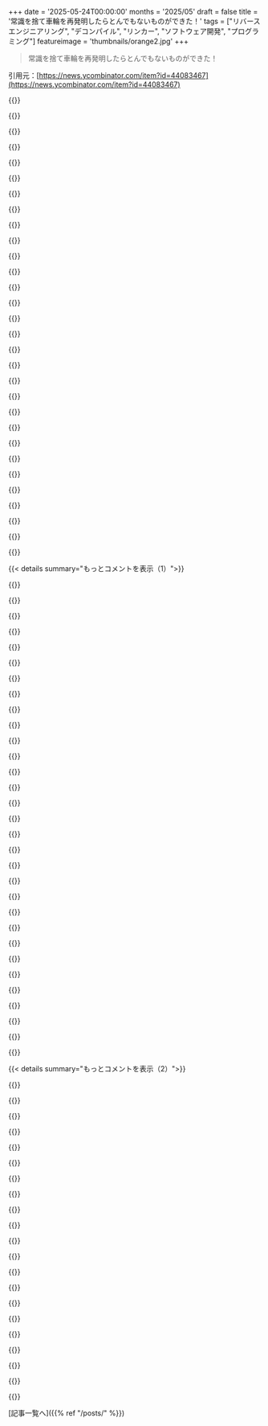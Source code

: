 +++
date = '2025-05-24T00:00:00'
months = '2025/05'
draft = false
title = '常識を捨て車輪を再発明したらとんでもないものができた！'
tags = ["リバースエンジニアリング", "デコンパイル", "リンカー", "ソフトウェア開発", "プログラミング"]
featureimage = 'thumbnails/orange2.jpg'
+++

> 常識を捨て車輪を再発明したらとんでもないものができた！

引用元：[https://news.ycombinator.com/item?id=44083467](https://news.ycombinator.com/item?id=44083467)




{{<matomeQuote body="俺は特定のニッチで自分なりの車輪を再発明したぜ。最初からそうしようと思ったわけじゃないけど、既存の技術は根本的に間違ってると思ったんだ。それで、普通は不可能とされてる問題を分割統治で解決しようとした。ありえないことに、成功したんだ（ほとんど無知と頑固さのおかげだけどね）。そして、俺の車輪は、その用途において信じられないほど優れてることが分かった。もしかしたら世界クラスかも。さらに実験したら、純粋な異端としか言いようのない芸当が、驚くほど簡単にできるようになったんだ。時間が経って、そのニッチの人たちが俺の車輪を使い始めた。最初は使い方がエイリアンすぎてみんな変な持ち方してるんだけど、コツを掴んだらもう手放さないね。<br>世界中から、めっちゃ変な使い方やワークフローのバグ報告や要望が来るんだ。普通なら絶対会えないような頭の良い人たちと、深くて専門的な技術の話ができる。俺の想像を超えた、俺の車輪を使った他人の成果も見た。夜も眠れなくなるような発見もある。車輪が何をして、俺がそれで何ができるか、まだ知らない同僚や仲間たちの頭を溶かすのが超楽しい。<br>車輪の再発明を恐れるなよ。どんなクレイジーでワイルドな道に転がっていくか、分からないんだからね。" userName="boricj" createdAt="2025/05/24 21:18:49" color="#45d325">}}




{{<matomeQuote body="食いつくぜ！その車輪って何なの？" userName="nssnsjsjsjs" createdAt="2025/05/24 21:29:32" color="">}}




{{<matomeQuote body="この車輪だよ：https://github.com/boricj/ghidra-delinker-extension<br>これは Ghidra extensionで、どんなプログラムの選択範囲からも relocatable object files をエクスポートできる。言い換えれば、linker がやった仕事の逆をするんだ。<br>もともとはビデオゲームの逆コンパイルプロジェクトの一部として作ったんだけど、コミュニティで広く使われてる matching decompilation のプロセスをダメだって否定したんだ。問題を分割統治する必要があったから、プログラムを分割するっていう面白いアイデアを思いついた。これで Ship of Theseus って呼んでる特別なスタイルの逆コンパイルプロジェクトができる。プログラムの塊を一つずつ再実装して、linker に毎回全部をくっつけてもらう。最終的に元のバイナリコードを全部再実装したソースコードに置き換えるまでやるんだ。<br>これはすっごく深くて複雑なトピックで、ABI の細かい話や toolchains のややこしいことに満ちてる。これに関する文献はほぼないし、CS 101で学ぶこととは真逆だよ。このテクニック自体は強力だけど、同じくらい esoteric だね。でも、どんな reverse-engineer も俺の tooling を使えば活用できると思う。<br>特に、relocations をアルゴリズム的に再合成するのは Pareto principle に従う問題の一つだ。80%は結構簡単にできるけど、最後の20%を完璧にするのが尋常じゃなく難しい。手動で注釈をつけるのは嫌だったから、全てのエッジケースを正しく処理できるようにアナライザーを relentlessly に改善する必要があった。これは俺がこれまで取り組んだ中で断トールで最も難しくて厳密なソフトウェアエンジニアリングの問題だ。ハックやショートカットは通用しない。<br>動くようになったら、科学の名のもとにこれを使ってコンピュータサイエンスに対して数え切れないほどの罪を犯しまくったよ（いくつかの成果は俺のブログに書いてある）。特に cross-delinking は、元とは違うプラットフォームに成果物を delink するってことだけど、これは特に mind-bending だね。いくつか成功したけど、悲しいことに今はこれを論理的な結論に導くツールが足りないんだ：Mad Max だけど、車の部品じゃなくてプログラムの bits でやる感じ。<br>皮肉なことに、ユーザーのほとんどは matching decompilation プロジェクトに使ってるんだ。成果物から object files を delink して、だいたい objdiff を起動して、コンパイルしたら成果物から抜き出した object file と同じになるようなソースファイルを作ろうとする。これは全く予想してなかったよ。だって俺はこれを specifically にこれじゃない目的で作ったのに。でも、なんでも釘に見えちゃう時は、みんな何をハンマーとしてでも振り回すんだろうね。" userName="boricj" createdAt="2025/05/24 22:34:12" color="#45d325">}}




{{<matomeQuote body="コード書いてコンパイルすると「リンク」って段階がある。例えば、バラバラのコードをコンパイルして、それを一つにリンクしてバイナリにする感じだ。<br>よくある課題は、コンパイル済みのプログラム、例えばゲームの逆コンパイルとかリバースエンジニアリングだ。著者は、プログラムをバラバラに「逆リンク」（unlinking かな？）するプロセスをやるのが面白いアプローチだと気付いたんだ。そして、全体じゃなくてそのピースごとにリバースエンジニアリングしたり再実装したりするのに集中するんだ。<br>ゲームの逆コンパイルとなると、その趣味の愛好家たちは、元のゲームと全く同じ命令になるソースコードを再現・取得したいみたいだ。普通、命令一致とバイト一致の再現には違いもあると思う。でも、ピースごとにこれをやって、進捗があるたびにテストできるのは、シンプルでより良いアプローチに見えるね。<br>これは僕みたいな、逆コンパイルにちょっと手を出したことがあるだけの素人の理解だよ。" userName="sureglymop" createdAt="2025/05/24 23:44:14" color="#38d3d3">}}




{{<matomeQuote body="それは pretty much spot on だよ。<br>delinking の重要なインサイトは object files が relocatable だってこと。それを linking するプロセス（メモリに section を配置したり、symbol address を計算したり、relocations を適用したり）がその性質を失わせる。でも、このプロセスを逆転させる（symbol table 作成、relocations の unapply/relocation tables の再合成、新しい section のスライス）ことで、コードとデータを再び relocatable にできるんだ。<br>適切に delink された object files は relocatable だから、linker がそれを処理して全部をシームレスに再びくっつけられる。ピースが移動されたり、元々あった場所に収まらなくなったりしても大丈夫（これは特に強力な binary patching の形になる。元のプログラムの memory map から来る制約が適用されなくなるからね）。あるいは、object files を処理できるものなら何にでも食わせられる。例えば disassembler とか。<br>もちろん、delinked object files を再利用して新しいプログラムを作り始めたら、本当の面白さが始まる。俺は、コンパイルからアセンブリ、linking へという toolchain の linear flow を、”big ball of wibbly-wobbly, bitsy wimey stuff” にぶっ壊すって言ってるよ。特に、プログラムの元のピースとは違うプラットフォームに cross-delinking し始めたらね。" userName="boricj" createdAt="2025/05/25 00:21:14" color="#ff33a1">}}




{{<matomeQuote body="これは、プログラミングを学び始めてからずっと抱えてた疑問に、ついに答えてくれたと思う。今までずっと”shared libraryはstatic libraryに変換できない”って言われてきたんだ。もっと詳しく聞こうとすると、shared libraryはメモリにマッピングするために事前にリンクされてるから relocation table が失われる、とか曖昧なことばかりで。<br>情報が失われるって precisely に何が失われて、それがなぜ再構築を妨げるのか、ってさらに突っ込んでも、”とにかく無理なんだよ！”みたいな感じだった。それが全然納得できなかったんだ。<br>だって、再コンパイル（ソースコードとか IR に逆コンパイルして、違うプラットフォーム向けに再コンパイルする）はアカデミックな研究分野（[1] rev.ng）なのに、shared libraryをstatic libraryに変換する問題の方が簡単のはずだって。だって、アセンブリとかシンボル情報全部そこにあるんだから。正しく整えればいいだけに見えたんだ。" userName="krackers" createdAt="2025/05/25 01:02:57" color="#785bff">}}




{{<matomeQuote body="君、staticとsharedをひっくり返してると思うな。<br>Shared objects は、どこにロードされても同じコードが動くようにコンパイルされてる。普通 base+offset アドレス指定が必要でパフォーマンスは落ちるけど、オブジェクトが入ってる同じ物理ページを、違うプロセスが違うアドレスにマッピングして共有できる、つまり shared だ。<br>Static object は、コードとデータを直接アドレス指定する。レジスタを浪費しないけど、コード内のアドレスをどこにロードされるかに応じて書き換える必要があって、コードは違うプロセス間で共有できない。<br>static libraryをsharedには変換できない。Shared libraryをstaticには変換できるけど、意味がない。" userName="mjanx123" createdAt="2025/05/25 05:39:19" color="">}}




{{<matomeQuote body="「ひっくり返してる」ってのがよく分からないな。<br>俺の理解では shared library は object file より executable に近い。だから、「事前にリンクされててメモリにマッピング可能」って意味では executable と同じなんだ。(ロードされた後 dyld が GOT で fixup する必要はあるけど、text segment には触らない)。<br>君の定義にはほとんど同意だけど、static library が fPIC でコンパイルされてれば、それから shared library を作れるんじゃない？ 試したことないけど、ほとんどの linkers が許可してるみたいだし（[1]）、完全な executable を作るのが shared library 作成と似てることを考えれば、動かない理由が分からない。<br>コードが fPIC でコンパイルされてなかったとしても、理論的には可能だと思う。だって object files の目的は relocation をサポートすることだろ。非 PIC の object をリンクして shared object を作るには、runtime で text segment 内にパッチが必要になるだけじゃない？ 今どきの linkers はセキュリティ上の理由でこれはやりたがらないだろうけど。でもそれ以外に fundamental な制限があるようには見えない。単に現代の OSs と linkers が、セキュリティリスクのある obscure use-case をサポートしてないだけ。<br>shared libraryをstatic libraryに変換できない（あるいは shared library を static にリンクできない）って言うとき、普通は relocation table の情報がないことを理由に挙げる。まるで、source code -＞ object file -＞ executable/shared library って階層があって、だから逆方向には行けないのが”明らか”だ、って思ってるみたいに。これは”golden path”とか、本番向けに自分で制限したい範囲ではだいたい正しいんだけど、hacker 的な意味では assemblers と decompilers を使えば明らかに逆方向にも行ける。<br>だから、shared libraryをstatic libraryに変換するのは不可能だって誰かが主張するなら、そんな強い主張にはちゃんとした根拠があるべきだ。そして、一見したところ、その主張は watertight には見えない。なぜなら、もっと強い主張、executable を再コンパイル可能なコードに戻せない、ってのは、LLVM IR に落とす decompilers の存在によって falsified されてるからね。" userName="krackers" createdAt="2025/05/25 06:41:54" color="#45d325">}}




{{<matomeQuote body="ASLRのせいだと思うな（https://en.wikipedia.org/wiki/Address_space_layout_randomization）。<br>俺の解釈では、これは basically a hack だよ。C プログラマが libs を reliability/memory safe にできないから、attacker’s feet の下に logs をいくつか投げる感じだ。MagicErmine とか statifier っていう、その二つを変換できるソフトウェアがあったよ。" userName="michalsustr" createdAt="2025/05/25 07:36:52" color="">}}




{{<matomeQuote body="ASLRがsharedをstaticに変換できないのと関係ないと思うんだ．sharedはPICだからむしろ楽じゃない？<br>Statifierみたいなツールはsharedをstaticにするわけじゃないよ．boricjのツールはshared→static変換に理論的な限界はないって証明してるっぽい．デコンパイラみたいに解析すればrelocation tables再構築できるから，shared→staticもできるはず．" userName="krackers" createdAt="2025/05/25 07:58:04" color="#45d325">}}




{{<matomeQuote body="delinkingは完全に俺の発明じゃないけど，ゼロから独自に考えたんだ．<br>再発明って言ったのはゲームのデコンパイルのこと．Super Mario 64とかの時代はmatching decompilationが主流で，俺はそれとは違うやり方でやったから，ある意味再発明．結果，違うplatformsのプログラムを混ぜたキメラ executablesとか作っちゃったけどね．" userName="boricj" createdAt="2025/05/24 23:53:57" color="#38d3d3">}}




{{<matomeQuote body="＞boricjのツールはshared→static変換に理論的な限界はないって証明してるっぽい．デコンパイラみたいに解析すればrelocation tables再構築できるから，shared→staticもできるはず．<br>従来のリンカーならそうかもね．LTOとかかかってると無理ゲーだよ．関数が非標準calling conventions使ったりして，元のコードと混ぜるのが大変になる．昔のLTOされたのをデコンパイルしてる人は，コンパイラにパッチ当てて同じ最適化させたって話もあるくらい．最適化きついとdelinkingだけじゃ無理で別の魔術が必要．" userName="boricj" createdAt="2025/05/25 10:03:35" color="#785bff">}}




{{<matomeQuote body="matching decompilationが「正しいソースコードのoracle」として何がダメなの？" userName="nyanpasu64" createdAt="2025/05/25 01:35:34" color="">}}




{{<matomeQuote body="Static librariesはPICじゃないとsharedにできん．<br>Shared librariesならstaticに変換できるよ．ただ，static librariesのいいとこ（一部だけ使える）はなくなるけどね．" userName="immibis" createdAt="2025/05/25 10:22:54" color="">}}




{{<matomeQuote body="「手動でannotateしたくないから，analyzersを徹底的に改良した」←これ，俺も何回かハマったtrapだよ．君にはうまくいってるみたいだけど，一般的には，曖昧な問題のautomationは100％正確にならないし，動くようになったらmanual processを効率化すべき．" userName="immibis" createdAt="2025/05/25 10:20:30" color="">}}




{{<matomeQuote body="コメントありがとう！LTOはshared librariesのexported symbolsには関係ないんじゃない？exported functionsはABIに従うべきだし，それだけコピーすれば動くはず．<br>Shared libraries Aが別のdylib Bに依存してる場合，AからBへの呼び出しがPLT経由になるのが落とし穴かも．これをobject fileにするには，コード移動してrelocation entry作るだけでなく，assembly自体をpatchしてcall indirectionをなくす必要がありそう．" userName="krackers" createdAt="2025/05/25 18:02:16" color="#ff33a1">}}




{{<matomeQuote body="このdecompilingとかreverse engineeringの分野，読んでるといつも感心する．expertsのコミュニティではすごいことやってるのに，academicやlearning communitiesで全然知られてない「地下のCS topic」みたいな感じだよな．" userName="chinchilla2020" createdAt="2025/05/25 17:04:41" color="#ff5733">}}




{{<matomeQuote body="これ、大学院でやった研究を思い出すな。色々なバイナリ配布からライブラリバージョンを組み合わせてシステムの攻撃面を多様化しようとしたやつだけど、もっと細かいレベルって感じ。詳しくはこれ：https://people.scs.carleton.ca/~soma/pubs/bfoster-gecco-2010..." userName="ShroudedNight" createdAt="2025/05/25 01:43:07" color="#45d325">}}




{{<matomeQuote body="これ最高！バイナリいじったことある人はみんな欲しかったやつだろ。実現されて嬉しい！今抱えてる問題解決に使うつもり。これ使えば、PGO’d共有ライブラリみたいに、必要な関数だけ集めた新しい共有ライブラリとか作れるかも。<br>うまくいけばいいけど、失敗しても面白いし：）" userName="dhash" createdAt="2025/05/25 09:28:50" color="#ff5733">}}




{{<matomeQuote body="このコメントで今日最高になったよ！でも、この複雑な分野は文献が少なくて、技術的な議論がすぐ行き詰まるのが問題なんだよね。「デリンキングのNecronomicon」でも書いて、みんなが理解できる文書を作りたいと思ってた。リンカー開発者にはホラーの読み聞かせになるかもね：）" userName="boricj" createdAt="2025/05/25 00:01:45" color="#38d3d3">}}




{{<matomeQuote body="PICなしで共有ライブラリは作れるけど、＊nix系は阻止してくる。Windowsはnon-PICがデフォだからアドレス重複しないように頑張ってる。アドレス重複時はruntime linkerが”relocation data”を使ってポインタの書き換えとかするんだ。このデータには”ポインタどこ？コード移動時どう書き換える？”って情報が入ってるよ。" userName="p_l" createdAt="2025/05/27 11:26:51" color="#785bff">}}




{{<matomeQuote body="うん。PlayStationゲームの一部をLinux MIPSプログラムに入れたり、Linux x86をWindowsに移植したりしたことあるよ。ソースなしで、ツールチェーンが合ったからシムで繋いだだけ。互換性ないABIを結合するツールはない。MIPS PICとnon-PICで試したけど、デバッグがひどくて投げ出した。別のCPUは未経験。可能だと思うけど、もう深い穴にハマってるから誰か他の人に investigate してもらうわ。" userName="boricj" createdAt="2025/05/25 17:22:15" color="#785bff">}}




{{<matomeQuote body="LTO最適化された共有ライブラリ全体を一つの大きな塊としてdelinkingするなら、まあそうだろうね。LTOは実質的にプログラム／ライブラリを一つの巨大な翻訳単位にしちゃうけど、それを横断して切らないならプラットフォームのABIが observable boundary を規定するよ．" userName="boricj" createdAt="2025/05/25 19:52:31" color="#38d3d3">}}




{{<matomeQuote body="この分野は独特で、delinkingは複雑なパズルだよ。リンクで情報失われるし、正しくできたか確認も大変。数多くの relocation spots を全て spot-on にしないとダメ。俺は仮定しない analyzer 設計と回帰テストでやり遂げた。手作業は Ghidra database の修正とか。最悪なアーキテクチャ MIPS で試したけど、複雑な relocation や branch delay slots とかあって、analyzer の一部の再帰関数、どう動くか正直分かってない（笑）．" userName="boricj" createdAt="2025/05/25 10:50:24" color="#45d325">}}




{{<matomeQuote body="Davinci Resolve のプラグインでも似たようなことやった人いたよ。たぶん今、VR addon で一番すごいんじゃないかな．" userName="babuloseo" createdAt="2025/05/25 00:19:39" color="">}}




{{<matomeQuote body="君がやってることは、やっぱり matching decompilation だよ。delinking ってステップを挟んでもそれは変わらない。ただ、linked binary を直接デコンパイルするより、delinking を挟むことでデコンパイルをシンプルにしたり改善したりする可能性はあるね。だって、より自然に逆プロセスを辿ってるわけだから．" userName="mjanx123" createdAt="2025/05/25 05:18:32" color="#ff33a1">}}




{{<matomeQuote body="今年車輪の考え方変わったわ。昔は圧縮、今はテンションで重さ支えてるんだって。自転車も車もそうらしい。物理ひっくり返して文字通り再発明してるのがすごいね。詳しくはこの動画見てみてよ：https://youtu.be/8I7QsgYm_NU?si=Vz1aqpHBAPjayqlG" userName="tylervigen" createdAt="2025/05/25 05:36:20" color="#38d3d3">}}




{{<matomeQuote body="そうなんだよね、記事でもほのめかしてるけど、「〜を再発明するな」って表現って、実はちょっと間違ってるんだよね。だって車輪って紀元前4500年くらいから何度も再発明されてきてるんだもん。<br>最近の”再発明”だと、19世紀から20世紀にかけての continuous track、monowheel、”hubless” wheel、あと mecanum wheel とかだね [1] [2]。<br>[1] https://en.wikipedia.org/wiki/Hubless_wheel<br>[2] https://en.wikipedia.org/wiki/Mecanum_wheel" userName="astrobe_" createdAt="2025/05/25 08:18:05" color="#ff33a1">}}




{{<matomeQuote body="僕が思うに、多くの人が「再発明するな」って言うのは、既存の、どこにでもある、十分な解決策があるって信じてるからじゃないかな（まあ、彼らがそう思う理由はそれだけど。それを人のプロジェクトへのレスポンスとして声に出して言うのは、別の理由があると思うけどね）。<br>でも、どこにでもある解決策には、その解決策に合わせるために応用を制限する必要があるような、前提とかトレードオフがあるんだよね。だから、これらの文字通りの車輪の例が示すように、そういった前提やトレードオフの中にこそ、役に立つ再発明をする能力があるわけだ。<br> Mecanum wheel への言及と、君の投稿が6時間前ってのを見て、ちょっと笑っちゃったよ。12時間前に、僕はちょうど Star Trek のリブート映画を見直してたんだ。<br>その中で、キャラクターたちがシャトルに乗り込んでそれぞれの任務に向かうシーンがあるんだけど、背景には、目にする機械の技術的進歩に感心させられることになってるんだよね。例えば、フォークリフトみたいに見慣れたものでも、変な車輪みたいな”未来的”なディテールがあるんだ。そして、そのフォークリフトについてる車輪が Mecanum wheel なんだよ。物語の中では、それは300年くらい前の技術ってことになるね。" userName="moron4hire" createdAt="2025/05/25 14:57:50" color="#38d3d3">}}




{{<matomeQuote body="へー、めっちゃ面白かったわ。こんなこと考えたことなかったなー。今日新しいこと学べたよ！ありがとう。" userName="thunderbong" createdAt="2025/05/25 07:04:45" color="">}}




{{< details summary="もっとコメントを表示（1）">}}

{{<matomeQuote body="円形の tensegrity だね。" userName="agumonkey" createdAt="2025/05/25 09:51:45" color="">}}




{{<matomeQuote body="車輪を再発明する一番大事な理由の一つで、著者が触れてないのが、不要な依存関係による複雑さの追加を避けることだよ。" userName="begueradj" createdAt="2025/05/24 20:28:11" color="#38d3d3">}}




{{<matomeQuote body="全くその通り！そして、ライブラリが人気になるのは、多くの異なるシナリオで問題を解決するからだって付け加えておくね。<br>つまり、ほぼ定義上、もしライブラリが人気なら、君のユースケースには全く関係ない大量のコードが含まれてるってことなんだ。<br>トレードオフとして考えるべきは、君のバージョンを素早くコード化できるかどうかだよ（ crypto ライブラリじゃないと仮定してね、自分の crypto は絶対自分で作るな）。だって、もし作れるなら、それに詳しくなれるし、依存関係も小さく済むからね。" userName="underdeserver" createdAt="2025/05/24 20:35:49" color="#45d325">}}




{{<matomeQuote body="ていうか、今まともな LLMs あるから、 crypto を自分で作るのも多分いけるんじゃない？" userName="deadbabe" createdAt="2025/05/25 00:47:51" color="">}}




{{<matomeQuote body="素人が自分が破れない暗号アルゴリズム書くのは簡単だけど、それは危険。セキュリティは最新攻撃との競争だからね。コンパイラとかは基本だけで書いてもいいけど、暗号だけはダメ。もっと詳しい人に破られるから。例えば、array[index]ってコードを書くだけでも、同じCPU上の他のプログラムにデータが漏れる（サイドチャネル攻撃）可能性があるって知ってた？基本原則だけじゃ暗号は無理ってこと。" userName="immibis" createdAt="2025/05/25 10:25:19" color="#785bff">}}




{{<matomeQuote body="残念ながら、もし何かのライブラリに依存すると、そいつがまた別のサポートライブラリに依存してる可能性が高いんだよね。もしかしたらたった一つの機能のためにね。で、ビルドツールがインターネット全体をダウンロードすることになるんだ。" userName="jfengel" createdAt="2025/05/24 21:29:07" color="">}}




{{<matomeQuote body="うん、もちろんさ。でも君は、使ってる暗号ライブラリを誰が書いたか、その人の資格は？どこの誰のために働いてる？とか、利益相反の可能性は？みたいなことを正確に知ってる？<br>たぶん誰もそんなこと全く考えてないと思うよ。" userName="deadbabe" createdAt="2025/05/25 13:48:19" color="#ff33a1">}}




{{<matomeQuote body="もうすぐ使うことになるRubyのアプリがあるんだけど、そいつは227個もパッケージをダウンロードするんだよ。" userName="rjsw" createdAt="2025/05/24 21:57:04" color="">}}




{{<matomeQuote body="依存なしでDAGベースのタスク実行ライブラリを自分で作った話だよ。デモ用にブラウザ向けIndexedDB、Electron向けSQLite、サーバー向けPostgresと、バックエンド色々作ったし、レート制限用のリミッターとかも必要になった。依存したくないなら、結局自分で色々作らなきゃいけない「車輪の再発明」がたくさんあるんだ。完全に依存なしにするのは難しいかもね。" userName="sroussey" createdAt="2025/05/25 00:02:19" color="#45d325">}}




{{<matomeQuote body="（コメント4406を受けて）暗号だけでなく、コンピューティングスタック全体の話だね。だからcorebootやオープンソースハードウェアがある。フルオープンなら自分で調べられる。暗号で分岐は怪しい。xz問題やDual_EC_DRBGみたいな例もあるしね。（元のコメントの人が書いたみたいに）暗号って、ライブラリ書くだけじゃダメで、単純な操作も正しい実装の氷山の一角なんだ。" userName="mrngm" createdAt="2025/05/25 18:12:30" color="#ff5733">}}




{{<matomeQuote body="元スレ主は、あれはアプリ全体の話であって、単一のgemの依存関係じゃないって言ってたよ。それに、227個ってそんなに多くないんだよ。素のRailsアプリだってデフォルトで120個近くgemが入ってるし。そこにいくつかのgemを追加して、それぞれがまた依存関係を持ってたりすると、合計200個以上のパッケージなんてあっという間に増えるんだから。" userName="zoky" createdAt="2025/05/25 01:08:21" color="">}}




{{<matomeQuote body="使ってる暗号ライブラリを積極的に審査してないなら、自分で暗号をイチから作るのと同じくらいの危険性にさらされてるも同然だよ。" userName="deadbabe" createdAt="2025/05/25 18:40:54" color="#38d3d3">}}




{{<matomeQuote body="”Never roll your own crypto”って普通は「自分で暗号アルゴリズムを考え出すな」って意味だよ。確立されたアルゴリズムを自分で実装するのは、それが正しく動くことを証明できればOKさ。でも、Heartbleedで分かったみたいに、確立されたライブラリを使ってもそれは難しいんだよね。" userName="bitwize" createdAt="2025/05/24 22:27:12" color="#ff5733">}}




{{<matomeQuote body="＞ほぼ定義からして、ライブラリが人気なら、それは大量のコードを含んでる人気＝肥大化じゃないよ。" userName="goodpoint" createdAt="2025/05/25 14:42:43" color="">}}




{{<matomeQuote body="オープンソースに関しては、あまり注目されないけど良い折衷案は、依存ライブラリを自分のとこに持ってきて（ベンダーリング）、いらない部分を削って、APIもシンプルになるように調整することだよ。これはパフォーマンス要件がある時にも役立つんだ。だって、サードパーティのコードは一般的に最適化されてても、特定の用途には最適化されてないことが多いからね。" userName="marginalia_nu" createdAt="2025/05/25 11:50:07" color="#785bff">}}




{{<matomeQuote body="それはフレームワークには当てはまるけど、良いライブラリには当てはまらないね。" userName="kortilla" createdAt="2025/05/24 20:53:45" color="">}}




{{<matomeQuote body="これやるのすごい好き。多くの場合、元のライブラリのコードの8割は削れるんだよね。削ったコードのほとんどは、要らない柔軟性や機能なんだ。ソリューションの核ってこんなに小さくていいんだって驚くよ。" userName="vendiddy" createdAt="2025/05/25 13:22:48" color="#ff33a1">}}




{{<matomeQuote body="僕が「車輪を再発明」しがちな主な理由は、依存ライブラリが余計な「荷物」が多くて、必要な機能はほんの一部だったりするからだよ。角の店に行くだけなのに、18輪トラックは使いたくないだろ？あと個人的な意見だけど、不透明なコードは信用しない。使うなら自分で書けるくらい単純なものか、監査できるものを選ぶようにしてる。無料ならソースが見えるべきだね。" userName="ChrisMarshallNY" createdAt="2025/05/25 01:32:49" color="#45d325">}}




{{<matomeQuote body="それは使ってる言語／ビルドシステムに大きく依存するね。依存ライブラリを追加するのが簡単なら、大体そういう風になる可能性が高い、ってことかな。" userName="thfuran" createdAt="2025/05/24 21:47:14" color="">}}




{{<matomeQuote body="＞素のRailsアプリで箱から出してすぐ120個近くのgemが入ってるらしいね。素のアプリ動かすのに120個も違う外部ライブラリが必要、なんておかしいんじゃない？標準ライブラリに入れるべきだよ。" userName="yetihehe" createdAt="2025/05/25 10:44:38" color="#ff5c5c">}}




{{<matomeQuote body="俺は戦う相手を選ぶタイプかな、リスク許容度と想定される攻撃者モデル次第だね。何を守りたいかにもよるし。オープンソース言語の標準ライブラリなら、実装はそこまで細かくチェックしないよ。" userName="mrngm" createdAt="2025/05/25 21:58:32" color="">}}




{{<matomeQuote body="Githubからテキトーなコードを拾ってくるならそうだけど、OpenSSLとかBouncy Castleなら別だね。Heartbleedはあったけどさ。" userName="immibis" createdAt="2025/05/25 18:54:00" color="">}}




{{<matomeQuote body="OpenSSLを使うってことはさ、もし自分がヤラれたらインターネット全体もヤラれるって信頼できるってことなんだよ。実際に一度、そうなったことがあるしさ。" userName="immibis" createdAt="2025/05/25 18:53:22" color="">}}




{{<matomeQuote body="暗号の実装は、インプットとアウトプットが“正しい”と証明されてても、安全じゃないやり方がかなりあるんだよ。例えば、タイミングで情報が漏れたり、コンパイラ最適化のせいでセンシティブなメモリをクリアしなかったりね。" userName="jeff-davis" createdAt="2025/05/24 23:02:15" color="#785bff">}}




{{<matomeQuote body="アルゴリズムを正しく理解するのは簡単な方なんだ。でも、実装の詳細が命取りになる。自分で暗号をゼロから作っちゃダメだよ。" userName="speed_spread" createdAt="2025/05/24 23:41:43" color="#785bff">}}




{{<matomeQuote body="もう一つ：発明とか研究のスキルって、練習で磨けるスキルなんだよ。そして、過去に解決済みの問題で練習できるんだ。" userName="efavdb" createdAt="2025/05/24 23:05:39" color="">}}




{{<matomeQuote body="でも、たいてい肥大化するけどね。だって、一年以内にアップデートされないライブラリは“放棄された”と見なされて、機能クリープにやられちゃうから。" userName="ale" createdAt="2025/05/25 15:06:41" color="">}}




{{<matomeQuote body="コードレビューで、誰かがJavaにないPair＜＞クラスを使うためだけに、ライブラリ全体をインポートしてたのを見たよ。Javaだとたった一行でPair＜＞型を宣言できるのにさ、```<br>record Pair＜S, T＞(S first, T second) {}<br>```<br>ってね。" userName="fnord77" createdAt="2025/05/25 03:17:06" color="#45d325">}}




{{<matomeQuote body="この記事ありがとう、洞察のための再発明は最高の学習法だって同意するよ。俺も数ヶ月前、PyTorchみたいなMLライブラリをPythonとNumPyだけでゼロから作ったんだ。Autogradから始めて、モジュールとかを作っていった。機械学習を原理から学びたかったからね。自分で作ったライブラリでconvnetsとかGPT-2も試した。PyTorchとかTensorFlowの抽象化なしに、裏側を理解するのに役立ったよ。再発明した車輪で車を再発明した感じ！<br>[1] https://github.com/workofart/ml-by-hand<br>[2] https://github.com/workofart/ml-by-hand/blob/main/examples/c...<br>[3] https://github.com/workofart/ml-by-hand/blob/main/examples/g..." userName="megadragon9" createdAt="2025/05/24 20:43:23" color="#785bff">}}




{{<matomeQuote body="この記事は、アイデアとその問題点を少し誤解してると思うな。自分の車輪を発明するのは別にいいんだよ。でも、それをプロダクションに投入したり、個人的に頑張ったからって他の誰かに使わせる義務を感じたりするべきじゃない。自分が作ったものが、ユニークな天才的なやり方だけじゃなくて、テストとかドキュメント、サポート体制みたいな全ての地味なやり方でも、既存のより少なくとも同じくらい、いやそれ以上に優れてる必要があるんだ。" userName="zmmmmm" createdAt="2025/05/25 05:19:25" color="#45d325">}}

{{</details>}}




{{< details summary="もっとコメントを表示（2）">}}

{{<matomeQuote body="これは良い指摘だけど、逆の視点もあるんだ。時々、すでに発明されてテスト済みでドキュメント化されてる”標準”のやつは、必要なものよりずっと大きいことがあるんだ。10個の特徴のうち1つだけ必要かもしれない。まさに必要なものだけを作るために、再発明する方が理にかなってることもあるんだ、あなたが言った犠牲を払ってでもね。いつもじゃないけど、自分の状況に合わせて全ての要因を考慮する必要があるよ。でも、”再発明”を選ぶのは、必ずしも単なるエゴの運動ってわけじゃないんだ。" userName="jonahx" createdAt="2025/05/25 06:05:52" color="#ff5c5c">}}




{{<matomeQuote body="サイズはそんなに関係ないこともあるよ。もし限られたスペース（例えば組み込みソフトウェア）で作業してるなら別だけど。でもWebやってたり、最近の言語を使ってるなら、使われてないコードは普通、コンパイルされた成果物から最適化で消えるし、気にしないよね。俺たちは、テスト済みで実戦経験のある振る舞いの方がずっと気にするんだ。" userName="augusto-moura" createdAt="2025/05/25 19:07:55" color="#45d325">}}




{{<matomeQuote body="認知負荷とか、複雑さとか、攻撃対象面積とか、そういうサイズの話をしてるんだよ。" userName="jonahx" createdAt="2025/05/26 05:47:48" color="">}}




{{<matomeQuote body="車輪を再発明するのは学ぶのに一番いい方法だね。でも個人的には、それが本当に唯一やるべき状況だと思うよ。俺は寄り道大好きだけど、仕事だと締め切りとか他の制約があって、それらを探索するのは難しいことが多い。でも、自分の作った車輪を本番環境で使いたいなら、それは良い車輪であるべきで、既存の製品より優れてないとダメだね。" userName="wcfrobert" createdAt="2025/05/24 20:22:57" color="#785bff">}}




{{<matomeQuote body="職場で車輪を再発明する人の99％は、気に入らないその車輪がどうやって作られたのか、そしてなぜそんな妥協があるのかさえ知らないんだ。" userName="epolanski" createdAt="2025/05/24 22:21:53" color="#785bff">}}




{{<matomeQuote body="残りの1％は、元の車輪が自分たちの会社にとって機能しない劣ったアプローチに彼らを縛り付けてしまうから、再発明するんだ。" userName="throwaway173738" createdAt="2025/05/25 03:31:35" color="">}}




{{<matomeQuote body="Chesterton’s Fence（チェスタートンのフェンス）を思い出すな［1］。理由も分からず200以上の役職を無差別に排除したことを自慢してた同僚に、まさにこの話を説明したところだよ。［1］ https://www.lesswrong.com/w/chesterton-s-fence" userName="chad_c" createdAt="2025/05/24 22:58:44" color="#38d3d3">}}




{{<matomeQuote body="もしフェンスがバカによって建てられたなら、どこかの時点でフェンスを壊してどうなるか見るしかない選択肢はないんだ。Chesterton’s Fenceは、ある程度の設計か、長い時間を経た質を暗示してるけど、ほとんどのソフトウェア製品はそれに匹敵しない。Chesterton自身はそれを宗教的な比喩として使ってたし、俺たちのほとんどはソフトウェアエンジニアが文字通りの神じゃないって同意すると思うよ。" userName="strken" createdAt="2025/05/25 00:13:43" color="#ff33a1">}}




{{<matomeQuote body="フェンスを壊しちゃダメってことじゃないんだ。なぜそこにフェンスがあるのか、まずその理由を調べたかってことだよ。" userName="chad_c" createdAt="2025/05/25 02:14:11" color="">}}




{{<matomeQuote body="時々、フェンスが存在する理由は、それを置いた人がa）バカ、b）極度に混乱してる、あるいはc）フェンスを建てる資格がない、のどれかの組み合わせだったりするんだ。あと、ソフトウェアでは、フェンスが通常の三次元より高次元に存在したり、一部が見えなくなったり、存在してるのに高さが4インチでネズミしかブロックしなかったりすることもあるかもしれない。そしてそれは、意識そのものが犠牲にされる祭壇の上にいる、盲目のバカ神ChatGptによって、少なくとも一部は設計されてるかもしれない。この時点で、フェンスを置いておくことが、牛を外に出すより悪いかどうか考える価値があるよ。" userName="strken" createdAt="2025/05/25 05:36:11" color="#38d3d3">}}




{{<matomeQuote body="市場原理的に考えたら、フェンス建てるにはコストかかるし、その価値がコストより高くないと建てないはずなんだよね。もちろん失敗もあるけどさ。でも、なぜフェンスが建てられたかを理解する価値って、それが期待された効果とか解決しようとした問題を理解するためなんだ。これは”建てるべき”って意味じゃなくて、前に同じことやった人がなんで失敗したかを知れば、自分も同じ失敗しないようにできるから大事ってことだよ。" userName="averagefluid" createdAt="2025/05/29 22:52:27" color="#ff33a1">}}




{{<matomeQuote body="ウケるね。最近、古いシステムで同じようなことあったわ。データがどこ行くのか、使われてるのか誰も分かんなくてさ。でもたいしたデータじゃなかったし、最悪でもmarketingの人をちょっとムッとさせるくらいで済むだろうって思ったんだ。リスク低いって確信できるなら、これは良いやり方だと思うよ。" userName="dclowd9901" createdAt="2025/05/25 03:15:30" color="#45d325">}}




{{<matomeQuote body="＞締め切りとか色んな制約あると、色々調べるのって無理ゲーなんだよね。これって人生全体に言えることだわ。俺らには限られた時間しかないし。老いと死ってマジで全ての元凶だよな。" userName="dennis_jeeves2" createdAt="2025/05/25 05:50:09" color="">}}




{{<matomeQuote body="いちから全部作るのが、学ぶのに一番良い方法ってわけじゃないんだよね。一番金と時間かかるし。学ぶべきことはちゃんとドキュメントあって、いじれれば十分。伝えるの上手くなるのも大変だけど、ゼロから全部作る必要はないと思うよ。" userName="rTX5CMRXIfFG" createdAt="2025/05/24 22:58:41" color="">}}




{{<matomeQuote body="＞いちから全部作るのが学ぶのに一番良い方法ってわけじゃない。一番金と時間かかるし。費用（時間とか）は、そのテーマをどれだけ深く知るかにかかってるんだ。だからこそ、それが学ぶのに一番良い方法なんだよ。いつもできるわけじゃないけど、その費用をかけられるなら他に勝るものはないね。" userName="bigstrat2003" createdAt="2025/05/25 00:43:45" color="">}}




{{<matomeQuote body="いや、費用はどれだけ無駄な選択肢を経験するかにかかってるんだって。必要な深い知識は、無駄なく直接学べるんだよ。" userName="eviks" createdAt="2025/05/25 05:03:08" color="">}}




{{<matomeQuote body="それって、めっちゃ表面的にしか学べない感じじゃん。ゼロから書き直すのが、マジで深い内容や複雑なことを学ぶ唯一の方法だよ。" userName="grg0" createdAt="2025/05/24 23:36:13" color="">}}




{{<matomeQuote body="必ずしも表面的な学びってわけじゃないんだ。数学学びたいのに、学ぶためだけにルールをゼロから作り直すとかアホでしょ。良い先生とconstant practiceの方が良いし、自分で定理とか公式作るなんて一生かかっても終わらないって。でかいlegacy codebase学ぶのも同じ。担当になったら、まず全部ゼロから書き直そうとするんじゃなくて、コードとかドキュメント読むか、分からなきゃ周りに聞くべき。テスト書いて動き掴むのもアリ。プログラマーがcognitive psychologistsみたいになれとは言わないけど、学ぶって”progressive overload”みたいなもん。だから、あるものの上に積み上げるのが一番。まず何やるものか大体掴んで、慣れてきたらゼロから作ってみるのが良いよ。いきなり複雑すぎると脳がパンクするし、学ぶの嫌になっちゃうだけだからさ。" userName="rTX5CMRXIfFG" createdAt="2025/05/25 04:28:14" color="#45d325">}}




{{<matomeQuote body="まあ、どこまでやるかは線引きするけど、学んでるものはゼロから自分で作るべきだよ。web serverどう動くか知りたきゃ、自分で書けばいい。動くOSまで書く必要はないけど、それもweb serverの設計に役立つ一面はある。既存のweb serverのドキュメント読むだけじゃ、浅い理解にしかならないよ。" userName="grg0" createdAt="2025/05/27 02:38:33" color="#38d3d3">}}




{{<matomeQuote body="人によって学び方違うよね。俺はまず低レベルな言語を学んで、抽象化レベルを上げていったクチ。逆の人も多いけど。個人的には、”習うより慣れろ”派かな。車輪の再発明は、今まで試したどの方法より自分には合ってると思う。" userName="christophilus" createdAt="2025/05/25 12:41:12" color="">}}

{{</details>}}



[記事一覧へ]({{% ref "/posts/" %}})

